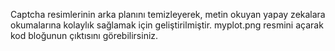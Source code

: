 Captcha resimlerinin arka planını temizleyerek, metin okuyan yapay zekalara okumalarına kolaylık sağlamak için geliştirilmiştir. myplot.png resmini açarak kod bloğunun çıktısını görebilirsiniz.
